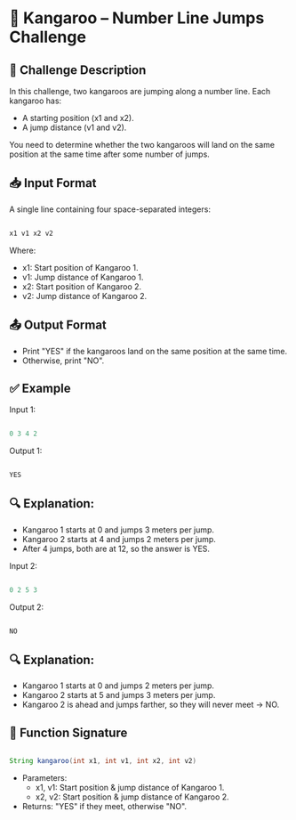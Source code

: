 # 🦘 Kangaroo – Number Line Jumps Challenge

## 📝 Challenge Description

In this challenge, two kangaroos are jumping along a number line. Each kangaroo has:

- A starting position (x1 and x2).
- A jump distance (v1 and v2).

You need to determine whether the two kangaroos will land on the same position at the same time after some number of jumps.

## 📥 Input Format

A single line containing four space-separated integers:
```java

x1 v1 x2 v2

```
Where:
- x1: Start position of Kangaroo 1.
- v1: Jump distance of Kangaroo 1.
- x2: Start position of Kangaroo 2.
- v2: Jump distance of Kangaroo 2.

## 📤 Output Format

- Print "YES" if the kangaroos land on the same position at the same time.
- Otherwise, print "NO".

## ✅ Example

Input 1:
```java

0 3 4 2

```
Output 1:
```java

YES

```
## 🔍 Explanation:

- Kangaroo 1 starts at 0 and jumps 3 meters per jump.
- Kangaroo 2 starts at 4 and jumps 2 meters per jump.
- After 4 jumps, both are at 12, so the answer is YES.

Input 2:
```java

0 2 5 3

```

Output 2:
```java

NO

```
## 🔍 Explanation:

- Kangaroo 1 starts at 0 and jumps 2 meters per jump.
- Kangaroo 2 starts at 5 and jumps 3 meters per jump.
- Kangaroo 2 is ahead and jumps farther, so they will never meet → NO.

## 🚀 Function Signature

```java

String kangaroo(int x1, int v1, int x2, int v2)

```

- Parameters:
  * x1, v1: Start position & jump distance of Kangaroo 1.
  * x2, v2: Start position & jump distance of Kangaroo 2.
- Returns: "YES" if they meet, otherwise "NO".

